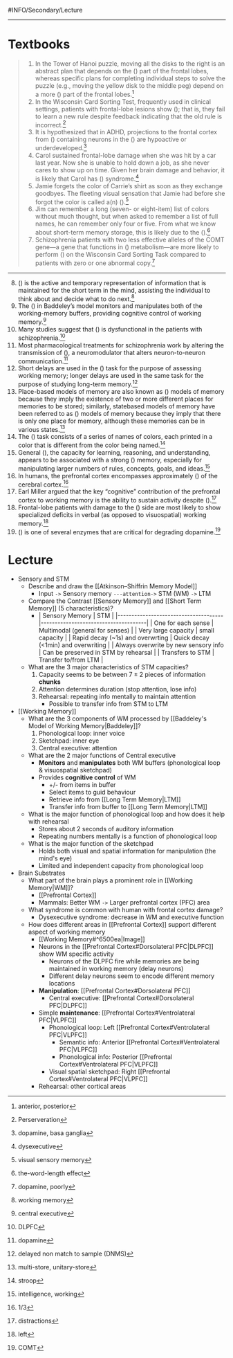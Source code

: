 #INFO/Secondary/Lecture 

---

# Textbooks

> 1. In the Tower of Hanoi puzzle, moving all the disks to the right is an abstract plan that depends on the () part of the frontal lobes, whereas specific plans for completing individual steps to solve the puzzle (e.g., moving the yellow disk to the middle peg) depend on a more () part of the frontal lobes.[^1]
> 2. In the Wisconsin Card Sorting Test, frequently used in clinical settings, patients with frontal-lobe lesions show (); that is, they fail to learn a new rule despite feedback indicating that the old rule is incorrect.[^2]
> 3. It is hypothesized that in ADHD, projections to the frontal cortex from () containing neurons in the () are hypoactive or underdeveloped.[^3]
> 4. Carol sustained frontal-lobe damage when she was hit by a car last year. Now she is unable to hold down a job, as she never cares to show up on time. Given her brain damage and behavior, it is likely that Carol has () syndrome.[^4]
> 5. Jamie forgets the color of Carrie’s shirt as soon as they exchange goodbyes. The fleeting visual sensation that Jamie had before she forgot the color is called a(n) ().[^5]
> 6. Jim can remember a long (seven- or eight-item) list of colors without much thought, but when asked to remember a list of full names, he can remember only four or five. From what we know about short-term memory storage, this is likely due to the ().[^6]
> 7. Schizophrenia patients with two less effective alleles of the COMT gene—a gene that functions in () metabolism—are more likely to perform () on the Wisconsin Card Sorting Task compared to patients with zero or one abnormal copy.[^7]
---
8. () is the active and temporary representation of information that is maintained for the short term in the mind, assisting the individual to think about and decide what to do next.[^8]
9. The () in Baddeley’s model monitors and manipulates both of the working-memory buffers, providing cognitive control of working memory.[^9]
10. Many studies suggest that () is dysfunctional in the patients with schizophrenia.[^10]
11. Most pharmacological treatments for schizophrenia work by altering the transmission of (), a neuromodulator that alters neuron-to-neuron communication.[^11]
12. Short delays are used in the () task for the purpose of assessing working memory; longer delays are used in the same task for the purpose of studying long-term memory.[^12]
13. Place-based models of memory are also known as () models of memory because they imply the existence of two or more different places for memories to be stored; similarly, statebased models of memory have been referred to as () models of memory because they imply that there is only one place for memory, although these memories can be in various states.[^13]
14. The () task consists of a series of names of colors, each printed in a color that is different from the color being named.[^14]
15. General (), the capacity for learning, reasoning, and understanding, appears to be associated with a strong () memory, especially for manipulating larger numbers of rules, concepts, goals, and ideas.[^15]
16. In humans, the prefrontal cortex encompasses approximately () of the cerebral cortex.[^16]
17. Earl Miller argued that the key “cognitive” contribution of the prefrontal cortex to working memory is the ability to sustain activity despite ().[^17]
18. Frontal-lobe patients with damage to the () side are most likely to show specialized deficits in verbal (as opposed to visuospatial) working memory.[^18]
19. () is one of several enzymes that are critical for degrading dopamine.[^19]

# Lecture

- Sensory and STM
    - Describe and draw the [[Atkinson–Shiffrin Memory Model]]
        - Input `->` Sensory memory `---attention->` STM (WM) `->` LTM
    - Compare the Contrast [[Sensory Memory]] and [[Short Term Memory]] (5 characteristics)?
        - | Sensory Memory                       | STM                                  |
        |--------------------------------------|--------------------------------------|
        | One for each sense                   | Multimodal (general for senses)      |
        | Very large capacity                  | small capacity                       |
        | Rapid decay (~1s) and overwrting     | Quick decay (<1min) and overwriting  |
        | Always overwrite by new sensory info | Can be preserved in STM by rehearsal |
        | Transfers to STM                     | Transfer to/from LTM                 |
    - What are the 3 major characteristics of STM capacities?
        1. Capacity seems to be between $7 \pm2$ pieces of information **chunks**
        2. Attention determines duration (stop attention, lose info)
        3. Rehearsal: repeating info mentally to maintain attention
            - Possible to transfer info from STM to LTM
- [[Working Memory]]
    - What are the 3 components of WM processed by [[Baddeley's Model of Working Memory|Baddeley]]?
        1. Phonological loop: inner voice
        2. Sketchpad: inner eye
        3. Central executive: attention
    - What are the 2 major functions of Central executive
        - **Monitors** and **manipulates** both WM buffers (phonological loop & visuospatial sketchpad)
        - Provides **cognitive control** of WM
            - +/- from items in buffer
            - Select items to guid behaviour
            - Retrieve info from [[Long Term Memory|LTM]]
            - Transfer info from buffer to [[Long Term Memory|LTM]]
    - What is the major function of phonological loop and how does it help with rehearsal
        - Stores about 2 seconds of auditory information
        - Repeating numbers mentally is a function of phonological loop
    - What is the major function of the sketchpad
        - Holds both visual and spatial information for manipulation (the mind's eye)
        - Limited and independent capacity from phonological loop
- Brain Substrates
    - What part of the brain plays a prominent role in [[Working Memory|WM]]?
        - [[Prefrontal Cortex]]
        - Mammals: Better WM `->` Larger prefrontal cortex (PFC) area
    - What syndrome is common with human with frontal cortex damage?
        - Dysexecutive syndrome: decrease in WM and executive function
    - How does different areas in [[Prefrontal Cortex]] support different aspect of working memory
        - [[Working Memory#^6500ea|Image]]
        - Neurons in the [[Prefrontal Cortex#Dorsolateral PFC|DLPFC]] show WM specific activity
            - Neurons of the DLPFC fire while memories are being maintained in working memory (delay neurons)
            - Different delay neurons seem to encode different memory locations
        - **Manipulation**: [[Prefrontal Cortex#Dorsolateral PFC]]
            - Central executive: [[Prefrontal Cortex#Dorsolateral PFC|DLPFC]]
        - Simple **maintenance**: [[Prefrontal Cortex#Ventrolateral PFC|VLPFC]]
            - Phonological loop: Left [[Prefrontal Cortex#Ventrolateral PFC|VLPFC]]
                - Semantic info: Anterior [[Prefrontal Cortex#Ventrolateral PFC|VLPFC]]
                - Phonological info: Posterior [[Prefrontal Cortex#Ventrolateral PFC|VLPFC]]
            - Visual spatial sketchpad: Right [[Prefrontal Cortex#Ventrolateral PFC|VLPFC]]
        - Rehearsal: other cortical areas


[^1]: anterior, posterior
[^2]: Perserveration
[^3]: dopamine, basa ganglia
[^4]: dysexecutive
[^5]: visual sensory memory
[^6]: the-word-length effect
[^7]: dopamine, poorly
[^8]: working memory
[^9]: central executive
[^10]: DLPFC
[^11]: dopamine
[^12]: delayed non match to sample (DNMS)
[^13]: multi-store, unitary-store
[^14]: stroop
[^15]: intelligence, working
[^16]: 1/3
[^17]: distractions
[^18]: left
[^19]: COMT
